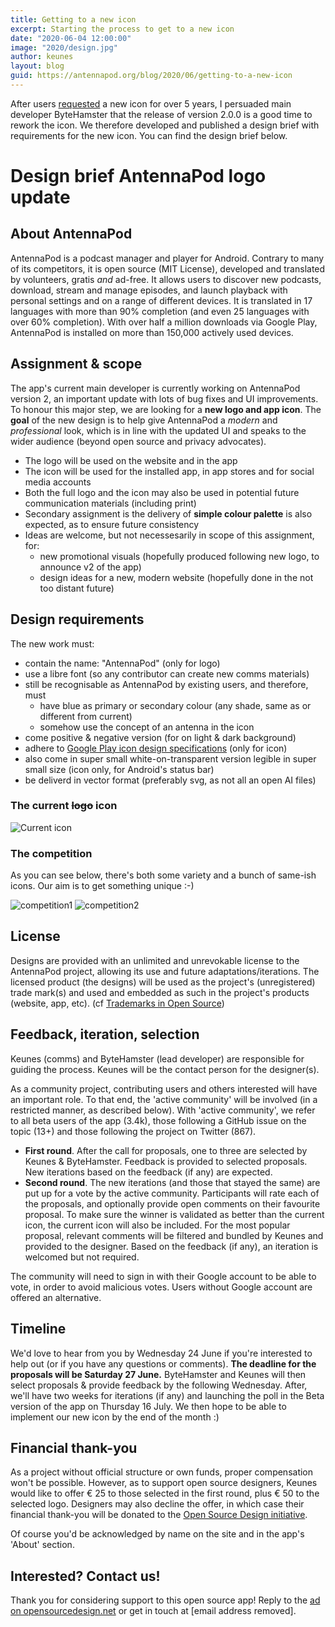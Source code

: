 ```yaml
---
title: Getting to a new icon
excerpt: Starting the process to get to a new icon
date: "2020-06-04 12:00:00"
image: "2020/design.jpg"
author: keunes
layout: blog
guid: https://antennapod.org/blog/2020/06/getting-to-a-new-icon
---
```


After users [requested](https://github.com/AntennaPod/AntennaPod/issues/1281) a new icon for over 5 years, I persuaded main developer ByteHamster that the release of version 2.0.0 is a good time to rework the icon. We therefore developed and published a design brief with requirements for the new icon. You can find the design brief below.

# Design brief AntennaPod logo update

## About AntennaPod

AntennaPod is a podcast manager and player for Android. Contrary to many of its competitors, it is open source (MIT License), developed and translated by volunteers, gratis _and_ ad-free. It allows users to discover new podcasts, download, stream and manage episodes, and launch playback with personal settings and on a range of different devices. It is translated in 17 languages with more than 90% completion (and even 25 languages with over 60% completion). With over half a million downloads via Google Play, AntennaPod is installed on more than 150,000 actively used devices.

## Assignment & scope

The app's current main developer is currently working on AntennaPod version 2, an important update with lots of bug fixes and UI improvements. To honour this major step, we are looking for a **new logo and app icon**. The **goal** of the new design is to help give AntennaPod a _modern_ and _professional_ look, which is in line with the updated UI and speaks to the wider audience (beyond open source and privacy advocates).

- The logo will be used on the website and in the app
- The icon will be used for the installed app, in app stores and for social media accounts
- Both the full logo and the icon may also be used in potential future communication materials (including print)
- Secondary assignment is the delivery of **simple colour palette** is also expected, as to ensure future consistency
- Ideas are welcome, but not necessesarily in scope of this assignment, for:
  - new promotional visuals (hopefully produced following new logo, to announce v2 of the app)
  - design ideas for a new, modern website (hopefully done in the not too distant future)

## Design requirements

The new work must:

- contain the name: "AntennaPod" (only for logo)
- use a libre font (so any contributor can create new comms materials)
- still be recognisable as AntennaPod by existing users, and therefore, must
  - have blue as primary or secondary colour (any shade, same as or different from current)
  - somehow use the concept of an antenna in the icon
- come positive & negative version (for on light & dark background)
- adhere to [Google Play icon design specifications](https://developer.android.com/google-play/resources/icon-design-specifications) (only for icon)
- also come in super small white-on-transparent version legible in super small size (icon only, for Android's status bar)
- be deliverd in vector format (preferably svg, as not all an open AI files)

### The current ~~logo~~ icon

![Current icon](/assets/images/blog/2020/designbrief-current.png)

### The competition

As you can see below, there's both some variety and a bunch of same-ish icons. Our aim is to get something unique :-)

![competition1](/assets/images/blog/2020/designbrief-competition1.png) ![competition2](/assets/images/blog/2020/designbrief-competition2.png)

## License

Designs are provided with an unlimited and unrevokable license to the AntennaPod project, allowing its use and future adaptations/iterations. The licensed product (the designs) will be used as the project's (unregistered) trade mark(s) and used and embedded as such in the project's products (website, app, etc). (cf [Trademarks in Open Source](https://google.github.io/opencasebook/trademarks/))

## Feedback, iteration, selection

Keunes (comms) and ByteHamster (lead developer) are responsible for guiding the process. Keunes will be the contact person for the designer(s).

As a community project, contributing users and others interested will have an important role. To that end, the 'active community' will be involved (in a restricted manner, as described below). With 'active community', we refer to all beta users of the app (3.4k), those following a GitHub issue on the topic (13+) and those following the project on Twitter (867).

- **First round**. After the call for proposals, one to three are selected by Keunes & ByteHamster. Feedback is provided to selected proposals. New iterations based on the feedback (if any) are expected.
- **Second round**. The new iterations (and those that stayed the same) are put up for a vote by the active community. Participants will rate each of the proposals, and optionally provide open comments on their favourite proposal. To make sure the winner is validated as better than the current icon, the current icon will also be included. For the most popular proposal, relevant comments will be filtered and bundled by Keunes and provided to the designer. Based on the feedback (if any), an iteration is welcomed but not required.

The community will need to sign in with their Google account to be able to vote, in order to avoid malicious votes. Users without Google account are offered an alternative.

## Timeline

We'd love to hear from you by Wednesday 24 June if you're interested to help out (or if you have any questions or comments). **The deadline for the proposals will be Saturday 27 June.** ByteHamster and Keunes will then select proposals & provide feedback by the following Wednesday. After, we'll have two weeks for iterations (if any) and launching the poll in the Beta version of the app on Thursday 16 July. We then hope to be able to implement our new icon by the end of the month :)

## Financial thank-you

As a project without official structure or own funds, proper compensation won't be possible. However, as to support open source designers, Keunes would like to offer € 25 to those selected in the first round, plus € 50 to the selected logo. Designers may also decline the offer, in which case their financial thank-you will be donated to the [Open Source Design initiative](https://opencollective.com/opensourcedesign).

Of course you'd be acknowledged by name on the site and in the app's 'About' section.

## Interested? Contact us!

Thank you for considering support to this open source app! Reply to the [ad on opensourcedesign.net](https://opensourcedesign.net/jobs/jobs/2020-05-26-new-logo-to-go-with-major-app-update) or get in touch at [email address removed].
